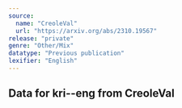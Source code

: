 ```yaml
---
source:
  name: "CreoleVal"
  url: "https://arxiv.org/abs/2310.19567"
release: "private"
genre: "Other/Mix"
datatype: "Previous publication"
lexifier: "English"
---
```


## Data for kri--eng from CreoleVal